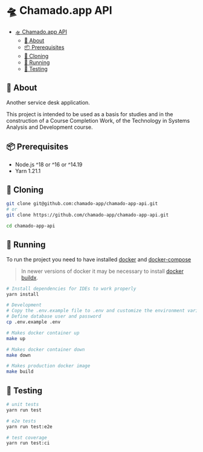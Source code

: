 # 🛸 Chamado.app API

<!--toc:start-->
- [🛸 Chamado.app API](#-chamadoapp-api)
  - [📖 About](#-about)
  - [📦 Prerequisites](#-prerequisites)
  - [🛬 Cloning](#-cloning)
  - [🏃 Running](#-running)
  - [🧪 Testing](#-testing)
<!--toc:end-->

## 📖 About

Another service desk application.

This project is intended to be used as a basis for studies and in the construction
of a Course Completion Work, of the Technology in Systems Analysis and Development
course.

## 📦 Prerequisites

- Node.js ^18 or ^16 or ^14.19
- Yarn 1.21.1

## 🛬 Cloning

```sh
git clone git@github.com:chamado-app/chamado-app-api.git
# or
git clone https://github.com/chamado-app/chamado-app-api.git
```

```sh
cd chamado-app-api
```

## 🏃 Running

To run the project you need to have installed [docker](https://docs.docker.com/engine/install/)
and [docker-compose](https://docs.docker.com/compose/install/)

> In newer versions of docker it may be necessary to install [docker buildx](https://docs.docker.com/build/architecture/).

```sh
# Install dependencies for IDEs to work properly
yarn install
```

```bash
# Development
# Copy the .env.example file to .env and customize the environment variables.
# Define database user and password
cp .env.example .env

# Makes docker container up
make up

# Makes docker container down
make down

# Makes production docker image
make build
```

## 🧪 Testing

```bash
# unit tests
yarn run test

# e2e tests
yarn run test:e2e

# test coverage
yarn run test:ci
```

<!-- ## ✏️ Contributing

For more information about code patterns and rules for development,
see the [CONTRIBUTING](./CONTRIBUTING.md) file. -->
